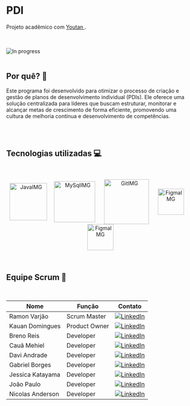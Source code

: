 # PDI
Projeto acadêmico com <a href="https://youtan.com.br" target="_blank"> Youtan </a>.

<br>
<br>

<img alt="In progress" src="https://img.shields.io/badge/IN_PROGRESS-yellow">

<br>
<br>

## Por quê? 🤔
Este programa foi desenvolvido para otimizar o processo de criação e gestão de planos de desenvolvimento individual (PDIs). Ele oferece uma solução centralizada para líderes que buscam estruturar, monitorar e alcançar metas de crescimento de forma eficiente, promovendo uma cultura de melhoria contínua e desenvolvimento de competências.

<br>
<br>

## Tecnologias utilizadas 💻

<br>

<p align="center">
  <img align="center" alt="JavaIMG" height="100" width="100" src="https://cdn.jsdelivr.net/gh/devicons/devicon@latest/icons/java/java-original-wordmark.svg" />&nbsp;&nbsp;&nbsp;&nbsp;
  <img align="center" alt="MySqlIMG" height="110" width="110" src="https://cdn.jsdelivr.net/gh/devicons/devicon@latest/icons/mysql/mysql-original-wordmark.svg" />&nbsp;&nbsp;&nbsp;&nbsp;&nbsp;
  <img align="center" alt="GitIMG" height="120" width="120" src="https://cdn.jsdelivr.net/gh/devicons/devicon@latest/icons/git/git-original-wordmark.svg" />&nbsp;&nbsp;&nbsp;&nbsp;&nbsp;
  <img align="center" alt="FigmaIMG" height="70" width="70" src="https://cdn.jsdelivr.net/gh/devicons/devicon@latest/icons/figma/figma-original.svg" />&nbsp;&nbsp;&nbsp;&nbsp;&nbsp;
  <img align="center" alt="FigmaIMG" height="70" width="70" src="https://cdn.jsdelivr.net/gh/devicons/devicon@latest/icons/notion/notion-original.svg" />
</p>


<br>

## Equipe Scrum 👥

<br>

<div align="center">

Nome | Função | Contato
-|-|-
Ramon Varjão | Scrum Master | [![LinkedIn](https://img.shields.io/badge/linkedin-blue?style=for-the-badge)](https://www.linkedin.com/in/ramon-varjao)
Kauan Domingues | Product Owner | [![LinkedIn](https://img.shields.io/badge/linkedin-blue?style=for-the-badge)](https://linkedin.com/in/kauandomingues)
Breno Reis | Developer | [![LinkedIn](https://img.shields.io/badge/linkedin-blue?style=for-the-badge)](https://www.linkedin.com/in/breno-reis-893009321)
Cauã Mehiel | Developer | [![LinkedIn](https://img.shields.io/badge/linkedin-blue?style=for-the-badge)](https://www.linkedin.com/in/cau%C3%A3-cursino-748485235)
Davi Andrade | Developer | [![LinkedIn](https://img.shields.io/badge/linkedin-blue?style=for-the-badge)](https://www.linkedin.com/in/daviandrade007)
Gabriel Borges | Developer | [![LinkedIn](https://img.shields.io/badge/linkedin-blue?style=for-the-badge)](https://www.linkedin.com/in/gabriel-borges-toledo)
Jessica Katayama | Developer | [![LinkedIn](https://img.shields.io/badge/linkedin-blue?style=for-the-badge)]()
João Paulo | Developer | [![LinkedIn](https://img.shields.io/badge/linkedin-blue?style=for-the-badge)](https://www.linkedin.com/in/joaosantos02)
Nicolas Anderson | Developer | [![LinkedIn](https://img.shields.io/badge/linkedin-blue?style=for-the-badge)](https://www.linkedin.com/in/nicolas-anderson-34b082302)

</div>
